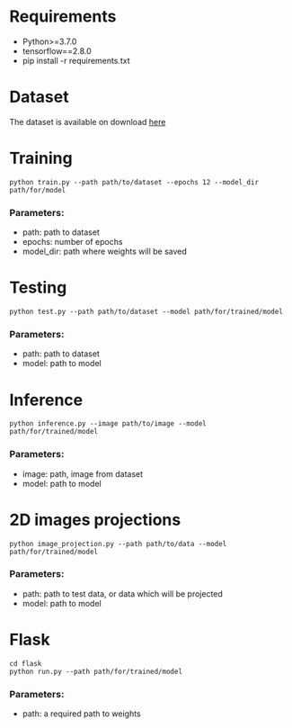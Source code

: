 # Requirements  
* Python>=3.7.0  
* tensorflow==2.8.0  
* pip install -r requirements.txt

# Dataset
The dataset is available on download [here](https://www.kaggle.com/datasets/kritikseth/fruit-and-vegetable-image-recognition)

# Training
`python train.py --path path/to/dataset --epochs 12 --model_dir path/for/model`
### Parameters:
* path: path to dataset  
* epochs: number of epochs  
* model_dir: path where weights will be saved

# Testing
`python test.py --path path/to/dataset --model path/for/trained/model`
### Parameters:
* path: path to dataset  
* model: path to model

# Inference
`python inference.py --image path/to/image --model path/for/trained/model`
### Parameters:
* image: path, image from dataset  
* model: path to model

# 2D images projections
`python image_projection.py --path path/to/data --model path/for/trained/model`
### Parameters:
* path: path to test data, or data which will be projected   
* model: path to model

# Flask
`cd flask`  
`python run.py --path path/for/trained/model`
### Parameters:
* path: a required path to weights   

